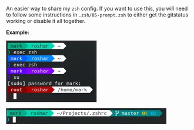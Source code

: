 An easier way to share my `zsh` config. If you want to use this, you will need to follow some instructions in `.zsh/05-prompt.zsh` to either get the gitstatus working or disable it all together.

**Example:**

![example of shell prompt](./example.png)

![second example of shell prompt](./example-2.png)
